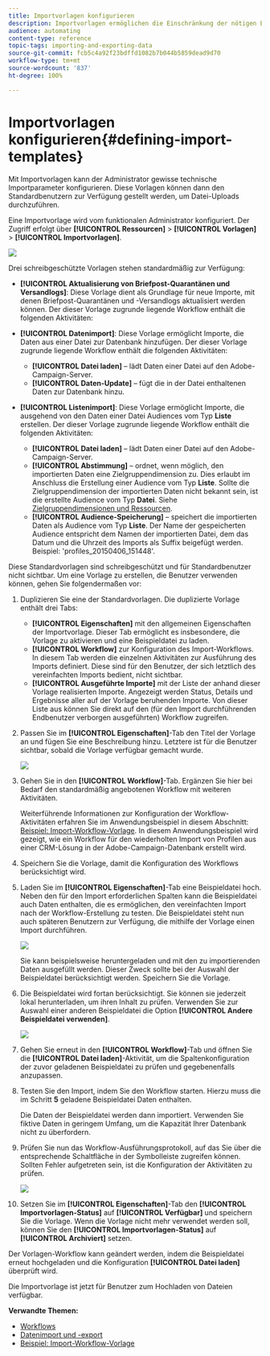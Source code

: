 ```yaml
---
title: Importvorlagen konfigurieren
description: Importvorlagen ermöglichen die Einschränkung der nötigen Einstellungen und den rascheren Datenimport.
audience: automating
content-type: reference
topic-tags: importing-and-exporting-data
source-git-commit: fcb5c4a92f23bdffd1082b7b044b5859dead9d70
workflow-type: tm+mt
source-wordcount: '837'
ht-degree: 100%

---
```



# Importvorlagen konfigurieren{#defining-import-templates}

Mit Importvorlagen kann der Administrator gewisse technische Importparameter konfigurieren. Diese Vorlagen können dann den Standardbenutzern zur Verfügung gestellt werden, um Datei-Uploads durchzuführen.

Eine Importvorlage wird vom funktionalen Administrator konfiguriert. Der Zugriff erfolgt über **[!UICONTROL Ressourcen]** > **[!UICONTROL Vorlagen]** > **[!UICONTROL Importvorlagen]**.

![](assets/import_template_list.png)

Drei schreibgeschützte Vorlagen stehen standardmäßig zur Verfügung:

* **[!UICONTROL Aktualisierung von Briefpost-Quarantänen und Versandlogs]**: Diese Vorlage dient als Grundlage für neue Importe, mit denen Briefpost-Quarantänen und -Versandlogs aktualisiert werden können. Der dieser Vorlage zugrunde liegende Workflow enthält die folgenden Aktivitäten:
* **[!UICONTROL Datenimport]**: Diese Vorlage ermöglicht Importe, die Daten aus einer Datei zur Datenbank hinzufügen. Der dieser Vorlage zugrunde liegende Workflow enthält die folgenden Aktivitäten:

   * **[!UICONTROL Datei laden]** – lädt Daten einer Datei auf den Adobe-Campaign-Server.
   * **[!UICONTROL Daten-Update]** – fügt die in der Datei enthaltenen Daten zur Datenbank hinzu.

* **[!UICONTROL Listenimport]**: Diese Vorlage ermöglicht Importe, die ausgehend von den Daten einer Datei Audiences vom Typ **Liste** erstellen. Der dieser Vorlage zugrunde liegende Workflow enthält die folgenden Aktivitäten:

   * **[!UICONTROL Datei laden]** – lädt Daten einer Datei auf den Adobe-Campaign-Server.
   * **[!UICONTROL Abstimmung]** – ordnet, wenn möglich, den importierten Daten eine Zielgruppendimension zu. Dies erlaubt im Anschluss die Erstellung einer Audience vom Typ **Liste**. Sollte die Zielgruppendimension der importierten Daten nicht bekannt sein, ist die erstellte Audience vom Typ **Datei**. Siehe [Zielgruppendimensionen und Ressourcen](../../automating/using/query.md#targeting-dimensions-and-resources).
   * **[!UICONTROL Audience-Speicherung]** – speichert die importierten Daten als Audience vom Typ **Liste**. Der Name der gespeicherten Audience entspricht dem Namen der importierten Datei, dem das Datum und die Uhrzeit des Imports als Suffix beigefügt werden. Beispiel: &#39;profiles_20150406_151448&#39;.

Diese Standardvorlagen sind schreibgeschützt und für Standardbenutzer nicht sichtbar. Um eine Vorlage zu erstellen, die Benutzer verwenden können, gehen Sie folgendermaßen vor:

1. Duplizieren Sie eine der Standardvorlagen. Die duplizierte Vorlage enthält drei Tabs:

   * **[!UICONTROL Eigenschaften]** mit den allgemeinen Eigenschaften der Importvorlage. Dieser Tab ermöglicht es insbesondere, die Vorlage zu aktivieren und eine Beispieldatei zu laden.
   * **[!UICONTROL Workflow]** zur Konfiguration des Import-Workflows. In diesem Tab werden die einzelnen Aktivitäten zur Ausführung des Imports definiert. Diese sind für den Benutzer, der sich letztlich des vereinfachten Imports bedient, nicht sichtbar.
   * **[!UICONTROL Ausgeführte Importe]** mit der Liste der anhand dieser Vorlage realisierten Importe. Angezeigt werden Status, Details und Ergebnisse aller auf der Vorlage beruhenden Importe. Von dieser Liste aus können Sie direkt auf den (für den Import durchführenden Endbenutzer verborgen ausgeführten) Workflow zugreifen.

1. Passen Sie im **[!UICONTROL Eigenschaften]**-Tab den Titel der Vorlage an und fügen Sie eine Beschreibung hinzu. Letztere ist für die Benutzer sichtbar, sobald die Vorlage verfügbar gemacht wurde.

   ![](assets/simplified_import_model1.png)

1. Gehen Sie in den **[!UICONTROL Workflow]**-Tab. Ergänzen Sie hier bei Bedarf den standardmäßig angebotenen Workflow mit weiteren Aktivitäten.

   Weiterführende Informationen zur Konfiguration der Workflow-Aktivitäten erfahren Sie im Anwendungsbeispiel in diesem Abschnitt: [Beispiel: Import-Workflow-Vorlage](../../automating/using/creating-import-workflow-templates.md). In diesem Anwendungsbeispiel wird gezeigt, wie ein Workflow für den wiederholten Import von Profilen aus einer CRM-Lösung in der Adobe-Campaign-Datenbank erstellt wird.

1. Speichern Sie die Vorlage, damit die Konfiguration des Workflows berücksichtigt wird.
1. Laden Sie im **[!UICONTROL Eigenschaften]**-Tab eine Beispieldatei hoch. Neben den für den Import erforderlichen Spalten kann die Beispieldatei auch Daten enthalten, die es ermöglichen, den vereinfachten Import nach der Workflow-Erstellung zu testen. Die Beispieldatei steht nun auch späteren Benutzern zur Verfügung, die mithilfe der Vorlage einen Import durchführen.

   ![](assets/import_template_sample.png)

   Sie kann beispielsweise heruntergeladen und mit den zu importierenden Daten ausgefüllt werden. Dieser Zweck sollte bei der Auswahl der Beispieldatei berücksichtigt werden. Speichern Sie die Vorlage.

1. Die Beispieldatei wird fortan berücksichtigt. Sie können sie jederzeit lokal herunterladen, um ihren Inhalt zu prüfen. Verwenden Sie zur Auswahl einer anderen Beispieldatei die Option **[!UICONTROL Andere Beispieldatei verwenden]**.

   ![](assets/simplified_import_model2.png)

1. Gehen Sie erneut in den **[!UICONTROL Workflow]**-Tab und öffnen Sie die **[!UICONTROL Datei laden]**-Aktivität, um die Spaltenkonfiguration der zuvor geladenen Beispieldatei zu prüfen und gegebenenfalls anzupassen.
1. Testen Sie den Import, indem Sie den Workflow starten. Hierzu muss die im Schritt **5** geladene Beispieldatei Daten enthalten.

   Die Daten der Beispieldatei werden dann importiert. Verwenden Sie fiktive Daten in geringem Umfang, um die Kapazität Ihrer Datenbank nicht zu überfordern.

1. Prüfen Sie nun das Workflow-Ausführungsprotokoll, auf das Sie über die entsprechende Schaltfläche in der Symbolleiste zugreifen können. Sollten Fehler aufgetreten sein, ist die Konfiguration der Aktivitäten zu prüfen.

   ![](assets/simplified_import_model3.png)

1. Setzen Sie im **[!UICONTROL Eigenschaften]**-Tab den **[!UICONTROL Importvorlagen-Status]** auf **[!UICONTROL Verfügbar]** und speichern Sie die Vorlage. Wenn die Vorlage nicht mehr verwendet werden soll, können Sie den **[!UICONTROL Importvorlagen-Status]** auf **[!UICONTROL Archiviert]** setzen.

Der Vorlagen-Workflow kann geändert werden, indem die Beispieldatei erneut hochgeladen und die Konfiguration **[!UICONTROL Datei laden]** überprüft wird.

Die Importvorlage ist jetzt für Benutzer zum Hochladen von Dateien verfügbar.

**Verwandte Themen:**

* [Workflows](../../automating/using/get-started-workflows.md)
* [Datenimport und -export](../../automating/using/about-data-import-and-export.md)
* [Beispiel: Import-Workflow-Vorlage  ](../../automating/using/creating-import-workflow-templates.md)

